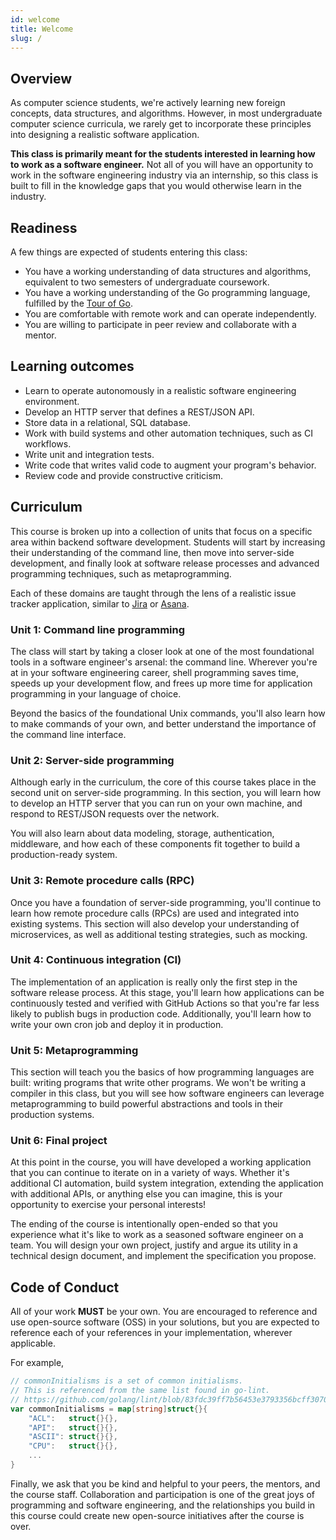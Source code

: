 ```yaml
---
id: welcome
title: Welcome
slug: /
---
```


## Overview

As computer science students, we're actively learning new foreign concepts,
data structures, and algorithms. However, in most undergraduate computer
science curricula, we rarely get to incorporate these principles into
designing a realistic software application.

**This class is primarily meant for the students interested in learning how to
work as a software engineer.** Not all of you will have an opportunity to
work in the software engineering industry via an internship, so this class is
built to fill in the knowledge gaps that you would otherwise learn in the industry.

## Readiness

A few things are expected of students entering this class:

  * You have a working understanding of data structures and algorithms,
    equivalent to two semesters of undergraduate coursework.
  * You have a working understanding of the Go programming language,
    fulfilled by the [Tour of Go](https://tour.golang.org).
  * You are comfortable with remote work and can operate independently.
  * You are willing to participate in peer review and collaborate
    with a mentor.

## Learning outcomes

* Learn to operate autonomously in a realistic software engineering environment.
* Develop an HTTP server that defines a REST/JSON API.
* Store data in a relational, SQL database.
* Work with build systems and other automation techniques, such as CI workflows.
* Write unit and integration tests.
* Write code that writes valid code to augment your program's behavior.
* Review code and provide constructive criticism.

## Curriculum

This course is broken up into a collection of units that focus on a specific area
within backend software development. Students will start by increasing their
understanding of the command line, then move into server-side development, and
finally look at software release processes and advanced programming techniques, such
as metaprogramming.

Each of these domains are taught through the lens of a realistic issue tracker
application, similar to [Jira][1] or [Asana][2].

  [1]: https://www.atlassian.com/software/jira
  [2]: https://asana.com

### Unit 1: Command line programming

The class will start by taking a closer look at one of the most foundational tools
in a software engineer's arsenal: the command line. Wherever you're at in your
software engineering career, shell programming saves time, speeds up your development
flow, and frees up more time for application programming in your language of choice.

Beyond the basics of the foundational Unix commands, you'll also learn how to make
commands of your own, and better understand the importance of the command line interface.

### Unit 2: Server-side programming

Although early in the curriculum, the core of this course takes place in the second unit on
server-side programming. In this section, you will learn how to develop an HTTP server
that you can run on your own machine, and respond to REST/JSON requests over the network.

You will also learn about data modeling, storage, authentication, middleware, and how each
of these components fit together to build a production-ready system.

### Unit 3: Remote procedure calls (RPC)

Once you have a foundation of server-side programming, you'll continue to learn how remote
procedure calls (RPCs) are used and integrated into existing systems. This section will also
develop your understanding of microservices, as well as additional testing strategies, such
as mocking.

### Unit 4: Continuous integration (CI)

The implementation of an application is really only the first step in the software release
process. At this stage, you'll learn how applications can be continuously tested and verified
with GitHub Actions so that you're far less likely to publish bugs in production code.
Additionally, you'll learn how to write your own cron job and deploy it in production.

### Unit 5: Metaprogramming

This section will teach you the basics of how programming languages are built: writing
programs that write other programs. We won't be writing a compiler in this class, but you
will see how software engineers can leverage metaprogramming to build powerful abstractions
and tools in their production systems.

### Unit 6: Final project

At this point in the course, you will have developed a working application that you can
continue to iterate on in a variety of ways. Whether it's additional CI automation,
build system integration, extending the application with additional APIs, or anything else
you can imagine, this is your opportunity to exercise your personal interests!

The ending of the course is intentionally open-ended so that you experience what it's like
to work as a seasoned software engineer on a team. You will design your own project, justify
and argue its utility in a technical design document, and implement the specification you
propose.

## Code of Conduct

All of your work **MUST** be your own. You are encouraged to reference and use open-source
software (OSS) in your solutions, but you are expected to reference each of your references
in your implementation, wherever applicable.

For example,

```go
// commonInitialisms is a set of common initialisms.
// This is referenced from the same list found in go-lint.
// https://github.com/golang/lint/blob/83fdc39ff7b56453e3793356bcff3070b9b96445/lint.go#L770
var commonInitialisms = map[string]struct{}{
	"ACL":   struct{}{},
	"API":   struct{}{},
	"ASCII": struct{}{},
	"CPU":   struct{}{},
    ...
}
```

Finally, we ask that you be kind and helpful to your peers, the mentors, and the course staff.
Collaboration and participation is one of the great joys of programming and software engineering,
and the relationships you build in this course could create new open-source initiatives after
the course is over.

